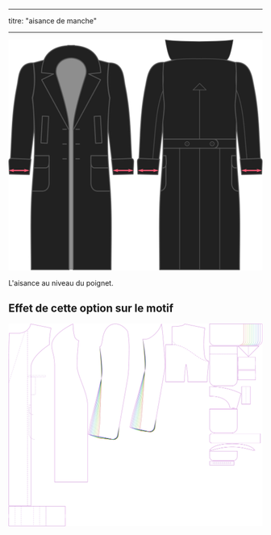 - - -
titre: "aisance de manche"
- - -

![Aisance de poignet](./cuffease.svg)

L'aisance au niveau du poignet.

## Effet de cette option sur le motif

![Cette image montre l'effet de cette option en superposant plusieurs variantes qui ont une valeur différente pour cette option](carlita_cuffease_sample.svg "Effet de cette option sur le modèle")
